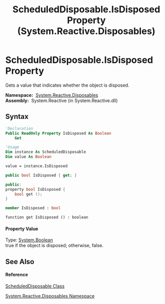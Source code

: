 ﻿---
title: ScheduledDisposable.IsDisposed Property  (System.Reactive.Disposables)
TOCTitle: IsDisposed Property
ms:assetid: P:System.Reactive.Disposables.ScheduledDisposable.IsDisposed
ms:mtpsurl: https://msdn.microsoft.com/en-us/library/system.reactive.disposables.scheduleddisposable.isdisposed(v=VS.103)
ms:contentKeyID: 36069429
ms.date: 06/28/2011
mtps_version: v=VS.103
f1_keywords:
- System.Reactive.Disposables.ScheduledDisposable.get_IsDisposed
- System.Reactive.Disposables.ScheduledDisposable.IsDisposed
dev_langs:
- CSharp
- JScript
- VB
- FSharp
- c++
---

# ScheduledDisposable.IsDisposed Property

Gets a value that indicates whether the object is disposed.

**Namespace:**  [System.Reactive.Disposables](hh229090\(v=vs.103\).md)  
**Assembly:**  System.Reactive (in System.Reactive.dll)

## Syntax

``` vb
'Declaration
Public ReadOnly Property IsDisposed As Boolean
    Get
```

``` vb
'Usage
Dim instance As ScheduledDisposable
Dim value As Boolean

value = instance.IsDisposed
```

``` csharp
public bool IsDisposed { get; }
```

``` c++
public:
property bool IsDisposed {
    bool get ();
}
```

``` fsharp
member IsDisposed : bool
```

``` jscript
function get IsDisposed () : boolean
```

#### Property Value

Type: [System.Boolean](https://msdn.microsoft.com/en-us/library/a28wyd50)  
true if the object is disposed; otherwise, false.  

## See Also

#### Reference

[ScheduledDisposable Class](hh229366\(v=vs.103\).md)

[System.Reactive.Disposables Namespace](hh229090\(v=vs.103\).md)

